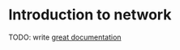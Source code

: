# Introduction to network

TODO: write [great documentation](http://jacobian.org/writing/what-to-write/)
